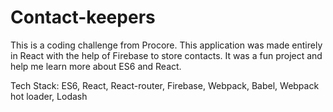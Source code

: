 # Contact-keepers
This is a coding challenge from Procore.  This application was made entirely in React with the help of Firebase to store contacts.  It was a fun project and help me learn more about ES6 and React.  

Tech Stack: ES6, React, React-router, Firebase, Webpack, Babel, Webpack hot loader, Lodash
